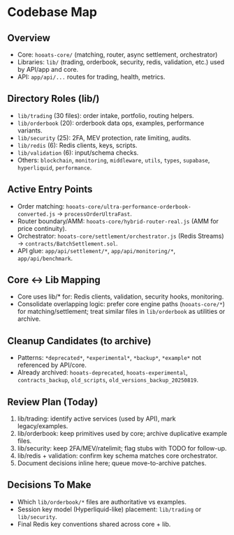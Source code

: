  # Codebase Map

 ## Overview
 - Core: `hooats-core/` (matching, router, async settlement, orchestrator)
 - Libraries: `lib/` (trading, orderbook, security, redis, validation, etc.) used by API/app and core.
 - API: `app/api/...` routes for trading, health, metrics.

 ## Directory Roles (lib/)
 - `lib/trading` (30 files): order intake, portfolio, routing helpers.
 - `lib/orderbook` (20): orderbook data ops, examples, performance variants.
 - `lib/security` (25): 2FA, MEV protection, rate limiting, audits.
 - `lib/redis` (6): Redis clients, keys, scripts.
 - `lib/validation` (6): input/schema checks.
 - Others: `blockchain`, `monitoring`, `middleware`, `utils`, `types`, `supabase`, `hyperliquid`, `performance`.

 ## Active Entry Points
 - Order matching: `hooats-core/ultra-performance-orderbook-converted.js` → `processOrderUltraFast`.
 - Router boundary/AMM: `hooats-core/hybrid-router-real.js` (AMM for price continuity).
 - Orchestrator: `hooats-core/settlement/orchestrator.js` (Redis Streams) → `contracts/BatchSettlement.sol`.
 - API glue: `app/api/settlement/*`, `app/api/monitoring/*`, `app/api/benchmark`.

 ## Core ↔ Lib Mapping
 - Core uses lib/* for: Redis clients, validation, security hooks, monitoring.
 - Consolidate overlapping logic: prefer core engine paths (`hooats-core/*`) for matching/settlement; treat similar files in `lib/orderbook` as utilities or archive.

 ## Cleanup Candidates (to archive)
 - Patterns: `*deprecated*`, `*experimental*`, `*backup*`, `*example*` not referenced by API/core.
 - Already archived: `hooats-deprecated`, `hooats-experimental`, `contracts_backup`, `old_scripts`, `old_versions_backup_20250819`.

 ## Review Plan (Today)
 1) lib/trading: identify active services (used by API), mark legacy/examples.
 2) lib/orderbook: keep primitives used by core; archive duplicative example files.
 3) lib/security: keep 2FA/MEV/ratelimit; flag stubs with TODO for follow-up.
 4) lib/redis + validation: confirm key schema matches core orchestrator.
 5) Document decisions inline here; queue move-to-archive patches.

 ## Decisions To Make
 - Which `lib/orderbook/*` files are authoritative vs examples.
 - Session key model (Hyperliquid-like) placement: `lib/trading` or `lib/security`.
 - Final Redis key conventions shared across core + lib.

